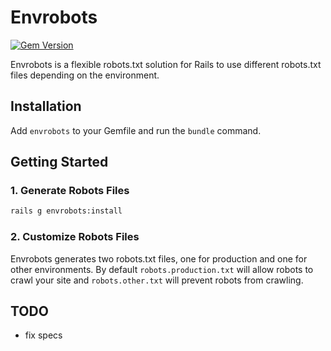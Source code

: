 # Envrobots
[![Gem Version](https://badge.fury.io/rb/envrobots.png)](http://badge.fury.io/rb/envrobots)

Envrobots is a flexible robots.txt solution for Rails to use different robots.txt files depending on the environment.

## Installation

Add `envrobots` to your Gemfile and run the `bundle` command.

## Getting Started

### 1. Generate Robots Files
```bash
rails g envrobots:install
```
### 2. Customize Robots Files
Envrobots generates two robots.txt files, one for production and one for other environments. By default `robots.production.txt` will allow robots to crawl your site and `robots.other.txt` will prevent robots from crawling.

## TODO
- fix specs
